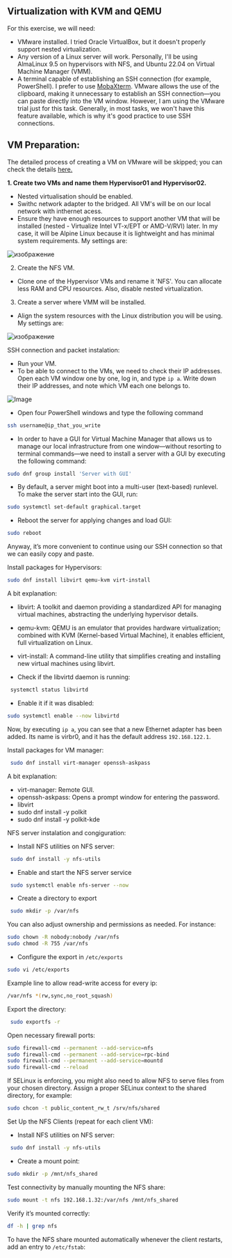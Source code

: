 ## Virtualization with KVM and QEMU
For this exercise, we will need:

- VMware installed. I tried Oracle VirtualBox, but it doesn't properly support nested virtualization.
- Any version of a Linux server will work. Personally, I'll be using AlmaLinux 9.5 on hypervisors with NFS, and Ubuntu 22.04 on Virtual Machine Manager (VMM).
- A terminal capable of establishing an SSH connection (for example, PowerShell). I prefer to use [MobaXterm](https://mobaxterm.mobatek.net/). VMware allows the use of the clipboard, making it unnecessary to establish an SSH connection—you can paste directly into the VM window. However, I am using the VMware trial just for this task. Generally, in most tasks, we won't have this feature available, which is why it's good practice to use SSH connections.

## VM Preparation:
The detailed process of creating a VM on VMware will be skipped; you can check the details [here.](https://www.youtube.com/watch?v=sJNxJghTc28)

**1. Create two VMs and name them Hypervisor01 and Hypervisor02.**
- Nested virtualisation should be enabled.
- Swithc network adapter to the bridged. All VM's will be on our local network with inthernet acess.
- Ensure they have enough resources to support another VM that will be installed (nested - Virtualize Intel VT-x/EPT or AMD-V/RVI) later. In my case, it will be Alpine Linux because it is lightweight and has minimal system requirements. My settings are:

![изображение](https://github.com/user-attachments/assets/ad1dd042-bb38-43a2-90e6-4c3aaf9e09f1)

2. Create the NFS VM.
- Clone one of the Hypervisor VMs and rename it 'NFS'. You can allocate less RAM and CPU resources. Also, disable nested virtualization.
3. Create a server where VMM will be installed.
- Align the system resources with the Linux distribution you will be using. My settings are:

![изображение](https://github.com/user-attachments/assets/362c276a-2c18-473d-a5a6-ca269f10fe21)

 SSH connection and packet instalation:
 - Run your VM. 
 - To be able to connect to the VMs, we need to check their IP addresses. Open each VM window one by one, log in, and type `ip a`. Write down their IP addresses, and note which VM each one belongs to. 

![Image](https://github.com/user-attachments/assets/87d11c4f-a82e-4aeb-b91e-ff5a6f3abc45)

- Open four PowerShell windows and type the following command

```bash
ssh username@ip_that_you_write
```
 - In order to have a GUI for Virtual Machine Manager that allows us to manage our local infrastructure from one window—without resorting to terminal commands—we need to install a server with a GUI by executing the following command:
```bash
sudo dnf group install 'Server with GUI'
```
- By default, a server might boot into a multi-user (text-based) runlevel. To make the server start into the GUI, run:
```bash
sudo systemctl set-default graphical.target
```
- Reboot the server for applying changes and load GUI:
```bash
sudo reboot
```
Anyway, it’s more convenient to continue using our SSH connection so that we can easily copy and paste.

Install packages for Hypervisors:
```bash
sudo dnf install libvirt qemu-kvm virt-install 
```
A bit explanation:
- libvirt: A toolkit and daemon providing a standardized API for managing virtual machines, abstracting the underlying hypervisor details.
- qemu-kvm: QEMU is an emulator that provides hardware virtualization; combined with KVM (Kernel-based Virtual Machine), it enables efficient, full virtualization on Linux.
- virt-install: A command-line utility that simplifies creating and installing new virtual machines using libvirt.

- Check if the libvirtd daemon is running:
```bash
 systemctl status libvirtd
```
- Enable it if it was disabled:
```bash
sudo systemctl enable --now libvirtd
```
Now, by executing `ip a`, you can see that a new Ethernet adapter has been added. Its name is virbr0, and it has the default address `192.168.122.1`.

Install packages for VM manager:

```bash
 sudo dnf install virt-manager openssh-askpass
```
A bit explanation:
- virt-manager: Remote GUI.
- openssh-askpass: Opens a prompt window for entering the password.
- libvirt
- sudo dnf install -y polkit
- sudo dnf install -y polkit-kde

NFS server instalation and congiguration:
- Install NFS utilities on NFS server:
```bash
 sudo dnf install -y nfs-utils
```
- Enable and start the NFS server service
```bash
 sudo systemctl enable nfs-server --now
```
- Create a directory to export

```bash
 sudo mkdir -p /var/nfs
```
You can also adjust ownership and permissions as needed. For instance:

```bash
sudo chown -R nobody:nobody /var/nfs
sudo chmod -R 755 /var/nfs
```
- Configure the export in `/etc/exports`

```bash
sudo vi /etc/exports
```
Example line to allow read-write access for every ip:
```bash
/var/nfs *(rw,sync,no_root_squash)
```
Export the directory:

```bash
 sudo exportfs -r
```
Open necessary firewall ports:
```bash
sudo firewall-cmd --permanent --add-service=nfs
sudo firewall-cmd --permanent --add-service=rpc-bind
sudo firewall-cmd --permanent --add-service=mountd
sudo firewall-cmd --reload
```
If SELinux is enforcing, you might also need to allow NFS to serve files from your chosen directory. Assign a proper SELinux context to the shared directory, for example:
```bash
sudo chcon -t public_content_rw_t /srv/nfs/shared
```
Set Up the NFS Clients (repeat for each client VM):
- Install NFS utilities on NFS server:
```bash
 sudo dnf install -y nfs-utils
```
- Create a mount point:
```bash
sudo mkdir -p /mnt/nfs_shared 
```
Test connectivity by manually mounting the NFS share:
```bash
sudo mount -t nfs 192.168.1.32:/var/nfs /mnt/nfs_shared
```
Verify it’s mounted correctly:
```bash
df -h | grep nfs 
```
To have the NFS share mounted automatically whenever the client restarts, add an entry to `/etc/fstab`:
```bash

```
